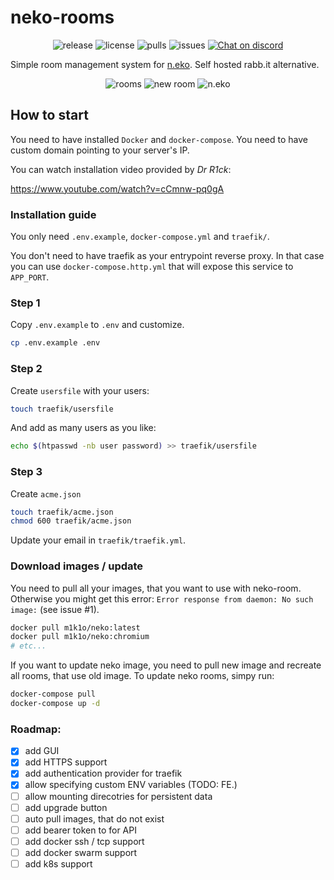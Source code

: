 # neko-rooms

<p align="center">
  <img src="https://img.shields.io/github/v/release/m1k1o/neko-rooms" alt="release">
  <img src="https://img.shields.io/github/license/m1k1o/neko-rooms" alt="license">
  <img src="https://img.shields.io/docker/pulls/m1k1o/neko-rooms" alt="pulls">
  <img src="https://img.shields.io/github/issues/m1k1o/neko-rooms" alt="issues">
  <a href="https://discord.gg/3U6hWpC" ><img src="https://discordapp.com/api/guilds/665851821906067466/widget.png" alt="Chat on discord"></a>
</p>

Simple room management system for [n.eko](https://github.com/m1k1o/neko). Self hosted rabb.it alternative.

<div align="center">
  <img src="https://github.com/m1k1o/neko-rooms/raw/master/docs/rooms.png" alt="rooms">
  <img src="https://github.com/m1k1o/neko-rooms/raw/master/docs/new_room.png" alt="new room">
  <img src="https://github.com/m1k1o/neko-rooms/raw/master/docs/neko.gif" alt="n.eko">
</div>

## How to start

You need to have installed `Docker` and `docker-compose`. You need to have custom domain pointing to your server's IP.

You can watch installation video provided by *Dr R1ck*:

https://www.youtube.com/watch?v=cCmnw-pq0gA

### Installation guide

You only need `.env.example`, `docker-compose.yml` and `traefik/`.

You don't need to have traefik as your entrypoint reverse proxy. In that case you can use `docker-compose.http.yml` that will expose this service to `APP_PORT`.

### Step 1

Copy `.env.example` to `.env` and customize.

```bash
cp .env.example .env
```

### Step 2

Create `usersfile` with your users:

```bash
touch traefik/usersfile
```

And add as many users as you like:

```bash
echo $(htpasswd -nb user password) >> traefik/usersfile
```

### Step 3

Create `acme.json`

```bash
touch traefik/acme.json
chmod 600 traefik/acme.json
```

Update your email in `traefik/traefik.yml`.

### Download images / update

You need to pull all your images, that you want to use with neko-room. Otherwise you might get this error: `Error response from daemon: No such image:` (see issue #1).

```sh
docker pull m1k1o/neko:latest
docker pull m1k1o/neko:chromium
# etc...
```

If you want to update neko image, you need to pull new image and recreate all rooms, that use old image. To update neko rooms, simpy run:

```sh
docker-compose pull
docker-compose up -d
```

### Roadmap:
 - [x] add GUI
 - [x] add HTTPS support
 - [x] add authentication provider for traefik
 - [x] allow specifying custom ENV variables (TODO: FE.)
 - [ ] allow mounting direcotries for persistent data
 - [ ] add upgrade button
 - [ ] auto pull images, that do not exist
 - [ ] add bearer token to for API
 - [ ] add docker ssh / tcp support
 - [ ] add docker swarm support
 - [ ] add k8s support

